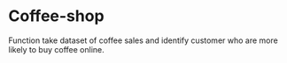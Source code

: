 # Coffee-shop
Function take dataset of coffee sales and identify customer who are more likely to buy coffee online.

